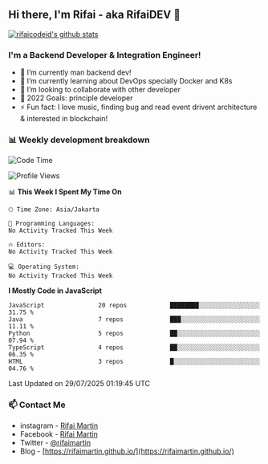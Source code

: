 ## Hi there, I'm Rifai - aka RifaiDEV 👋

[![rifaicodeid's github stats](https://github-readme-stats.vercel.app/api?username=rifaimartin)](https://github.com/rifaimartin/rifaimartin)

### I'm a Backend Developer & Integration Engineer!
- 🔭 I’m currently man backend dev!
- 🌱 I’m currently learning about DevOps specially Docker and K8s
- 👯 I’m looking to collaborate with other developer
- 🥅 2022 Goals: principle developer
- ⚡ Fun fact: I love music, finding bug and read event drivent architecture & interested in blockchain! 

### 📊 Weekly development breakdown

<!--START_SECTION:waka-->
![Code Time](http://img.shields.io/badge/Code%20Time-135%20hrs%2051%20mins-blue)

![Profile Views](http://img.shields.io/badge/Profile%20Views-0-blue)

📊 **This Week I Spent My Time On** 

```text
🕑︎ Time Zone: Asia/Jakarta

💬 Programming Languages: 
No Activity Tracked This Week

🔥 Editors: 
No Activity Tracked This Week

💻 Operating System: 
No Activity Tracked This Week
```

**I Mostly Code in JavaScript** 

```text
JavaScript               20 repos            ████████░░░░░░░░░░░░░░░░░   31.75 % 
Java                     7 repos             ███░░░░░░░░░░░░░░░░░░░░░░   11.11 % 
Python                   5 repos             ██░░░░░░░░░░░░░░░░░░░░░░░   07.94 % 
TypeScript               4 repos             ██░░░░░░░░░░░░░░░░░░░░░░░   06.35 % 
HTML                     3 repos             █░░░░░░░░░░░░░░░░░░░░░░░░   04.76 % 
```




 Last Updated on 29/07/2025 01:19:45 UTC
<!--END_SECTION:waka-->

### 📫 Contact Me
- instagram - [Rifai Martin](https://www.instagram.com/rifaimartin/)
- Facebook - [Rifai Martin](https://www.facebook.com/muhammad.rifai.33449138/)
- Twitter - [@rifaimartin](https://twitter.com/rifaimartin)
- Blog - [https://rifaimartin.github.io/](https://rifaimartin.github.io/)
